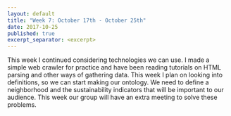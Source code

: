 ```yaml
---
layout: default
title: "Week 7: October 17th - October 25th"
date: 2017-10-25
published: true
excerpt_separator: <excerpt>
---
```

This week I continued considering technologies we can use. <excerpt> I made a simple web crawler for practice and have been reading tutorials on HTML parsing and other ways of gathering data. This week I plan on looking into definitions, so we can start making our ontology. We need to define a neighborhood and the sustainability indicators that will be important to our audience. This week our group will have an extra meeting to solve these problems.
